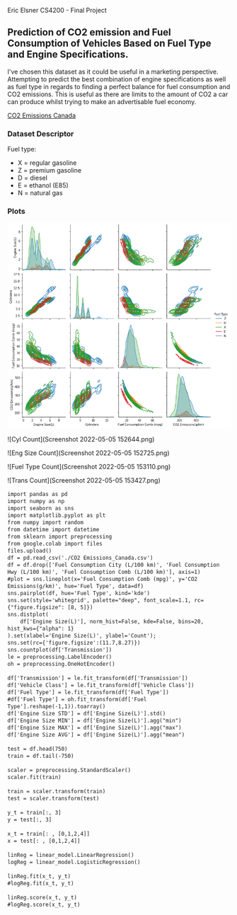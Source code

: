 Eric Elsner
CS4200 - Final Project

## Prediction of CO2 emission and Fuel Consumption of Vehicles Based on Fuel Type and Engine Specifications.
I've chosen this dataset as it could be useful in a marketing perspective.  Attempting to predict the best combination of engine specifications as well as fuel type in regards to finding a perfect balance for fuel consumption and CO2 emissions. This is useful as there are limits to the amount of CO2 a car can produce whilst trying to make an advertisable fuel economy.



[CO2 Emissions Canada](https://www.kaggle.com/datasets/debajyotipodder/co2-emission-by-vehicles?resource=download)

### Dataset Descriptor
Fuel type:
- X = regular gasoline
- Z = premium gasoline
- D = diesel
- E = ethanol (E85)
- N = natural gas

### Plots
![Dataset Pairplots](graphs.png)

![Cyl Count](Screenshot 2022-05-05 152644.png)

![Eng Size Count](Screenshot 2022-05-05 152725.png)

![Fuel Type Count](Screenshot 2022-05-05 153110.png)

![Trans Count](Screenshot 2022-05-05 153427.png)

```
import pandas as pd
import numpy as np
import seaborn as sns
import matplotlib.pyplot as plt
from numpy import random
from datetime import datetime
from sklearn import preprocessing
from google.colab import files
files.upload()
df = pd.read_csv('./CO2 Emissions_Canada.csv')
df = df.drop(['Fuel Consumption City (L/100 km)', 'Fuel Consumption Hwy (L/100 km)', 'Fuel Consumption Comb (L/100 km)'], axis=1)
#plot = sns.lineplot(x='Fuel Consumption Comb (mpg)', y='CO2 Emissions(g/km)', hue='Fuel Type', data=df)
sns.pairplot(df, hue='Fuel Type', kind='kde')
sns.set(style='whitegrid', palette="deep", font_scale=1.1, rc={"figure.figsize": [8, 5]})
sns.distplot(
    df['Engine Size(L)'], norm_hist=False, kde=False, bins=20, hist_kws={"alpha": 1}
).set(xlabel='Engine Size(L)', ylabel='Count');
sns.set(rc={'figure.figsize':(11.7,8.27)})
sns.countplot(df['Transmission'])
le = preprocessing.LabelEncoder()
oh = preprocessing.OneHotEncoder()

df['Transmission'] = le.fit_transform(df['Transmission'])
df['Vehicle Class'] = le.fit_transform(df['Vehicle Class'])
df['Fuel Type'] = le.fit_transform(df['Fuel Type'])
#df['Fuel Type'] = oh.fit_transform(df['Fuel Type'].reshape(-1,1)).toarray()
df['Engine Size STD'] = df['Engine Size(L)'].std()
df['Engine Size MIN'] = df['Engine Size(L)'].agg("min")
df['Engine Size MAX'] = df['Engine Size(L)'].agg("max")
df['Engine Size AVG'] = df['Engine Size(L)'].agg("mean")

test = df.head(750)
train = df.tail(-750)

scaler = preprocessing.StandardScaler()
scaler.fit(train)

train = scaler.transform(train)
test = scaler.transform(test)

y_t = train[:, 3]
y = test[:, 3]

x_t = train[: , [0,1,2,4]]
x = test[: , [0,1,2,4]]

linReg = linear_model.LinearRegression()
logReg = linear_model.LogisticRegression()

linReg.fit(x_t, y_t)
#logReg.fit(x_t, y_t) 

linReg.score(x_t, y_t)
#logReg.score(x_t, y_t)

```
